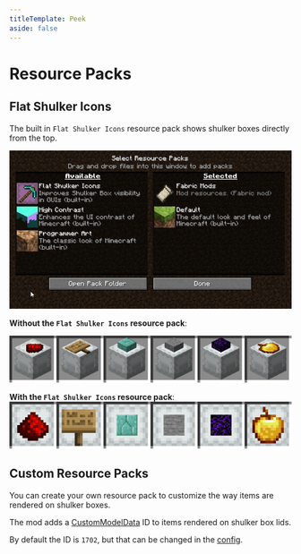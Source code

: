 ```yaml
---
titleTemplate: Peek
aside: false
---
```


# Resource Packs

## Flat Shulker Icons

The built in `Flat Shulker Icons` resource pack shows shulker boxes directly from the top.

![](images/builtin_resource_pack.png)


**Without the `Flat Shulker Icons` resource pack**:

![](images/no_resource_pack.png)

**With the `Flat Shulker Icons` resource pack**:
![](images/resource_pack.png)

## Custom Resource Packs

You can create your own resource pack to customize the way items are rendered on shulker boxes.

The mod adds a [CustomModelData](https://mcmodels.net/how-to-tutorials/resource-pack-tutorials/what-is-custommodeldata-2/) ID to items rendered on shulker box lids.

By default the ID is `1702`, but that can be changed in the [config](configuration).
